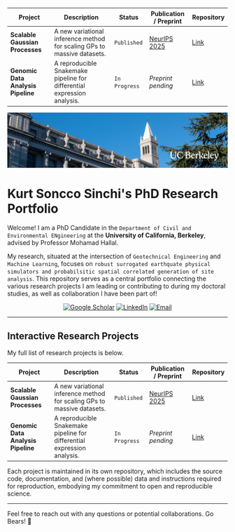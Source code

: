 
| Project | Description | Status | Publication / Preprint | Repository |
|---|---|---|---|---|
| **Scalable Gaussian Processes** | A new variational inference method for scaling GPs to massive datasets. | `Published` | [NeurIPS 2025](https://link-to-paper.com) | [Link](https://github.com/your-user/project-gps) |
| **Genomic Data Analysis Pipeline** | A reproducible Snakemake pipeline for differential expression analysis. | `In Progress` | _Preprint pending_ | [Link](https://github.com/your-user/project-rna) |

<p align="center">
  <img src="misc/LinkedIn-cover-01-1.jpg" width="1000" alt="Banner Image">
</p>

# Kurt Soncco Sinchi's PhD Research Portfolio

Welcome! I am a PhD Candidate in the `Department of Civil and Environmental ENgineering` at the **University of California, Berkeley**, advised by Professor Mohamad Hallal.

My research, situated at the intersection of `Geotechnical Engineering` and `Machine Learning`, focuses on `robust surrogated earthquate physical simulators and probabilsitic spatial correlated generation of site analysis`. This repository serves as a central portfolio connecting the various research projects I am leading or contributing to during my doctoral studies, as well as collaboration I have been part of!

<p align="center">
  <a href="https://scholar.google.com/citations?user=X4Zw3cEAAAAJ&hl=en&authuser=1"><img src="https://img.shields.io/badge/Google_Scholar-4285F4?style=for-the-badge&logo=googlescholar&logoColor=white" alt="Google Scholar"></a>
  <a href="https://www.linkedin.com/in/kurtsonccosinchi/"><img src="https://img.shields.io/badge/LinkedIn-0077B5?style=for-the-badge&logo=linkedin&logoColor=white" alt="LinkedIn"></a>
  <a href="mailto:kurtwal98@berkeley.edu"><img src="https://img.shields.io/badge/Email-D14836?style=for-the-badge&logo=gmail&logoColor=white" alt="Email"></a>
</p>

---

## Interactive Research Projects

My full list of research projects is below.

<!-- PROJECT_LIST -->
| Project | Description | Status | Publication / Preprint | Repository |
|---|---|---|---|---|
| **Scalable Gaussian Processes** | A new variational inference method for scaling GPs to massive datasets. | `Published` | [NeurIPS 2025](https://link-to-paper.com) | [Link](https://github.com/your-user/project-gps) |
| **Genomic Data Analysis Pipeline** | A reproducible Snakemake pipeline for differential expression analysis. | `In Progress` | _Preprint pending_ | [Link](https://github.com/your-user/project-rna) |

<!-- END_PROJECT_LIST -->

Each project is maintained in its own repository, which includes the source code, documentation, and (where possible) data and instructions required for reproduction, embodying my commitment to open and reproducible science.

---

Feel free to reach out with any questions or potential collaborations. Go Bears! 🐻
